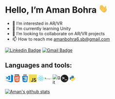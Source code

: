 # Hello, I’m Aman Bohra <img src="https://raw.githubusercontent.com/ABSphreak/ABSphreak/master/gifs/Hi.gif" width="30px"></h2><img  align='right'>

- 👀 I’m interested in AR/VR 
- 🌱 I’m currently learning Unity
- 💞️ I’m looking to collaborate on AR/VR projects
- 📫 How to reach me amanbohra6.sb@gmail.com

[![Linkedin Badge](https://img.shields.io/badge/-aman-blue?style=flat-square&logo=Linkedin&logoColor=white&link=https://www.linkedin.com/in/aman-bohra-b6a19a162/)](https://www.linkedin.com/in/aman-bohra-b6a19a162//)
[![Gmail Badge](https://img.shields.io/badge/-amanbohra6.sb@gmail.com-c14438?style=flat-square&logo=Gmail&logoColor=white&link=https://mail.google.com/mail/u/0/?fs=1&to=amanbohra6.sb@gmail.com&su=SUBJECT&body=BODY&tf=cm)](https://mail.google.com/mail/u/0/?fs=1&to=amanbohra6.sb@gmail.com&su=SUBJECT&body=BODY&tf=cm)


## Languages and tools:
<img align="left" alt="Visual Studio Code" width="26px" src="https://raw.githubusercontent.com/github/explore/80688e429a7d4ef2fca1e82350fe8e3517d3494d/topics/visual-studio-code/visual-studio-code.png" />
<img align="left" alt="HTML5" width="26px" src="https://raw.githubusercontent.com/github/explore/80688e429a7d4ef2fca1e82350fe8e3517d3494d/topics/html/html.png" />
<img align="left" alt="CSS3" width="26px" src="https://raw.githubusercontent.com/github/explore/80688e429a7d4ef2fca1e82350fe8e3517d3494d/topics/css/css.png" />
<img align="left" alt="JavaScript" width="26px" src="https://raw.githubusercontent.com/github/explore/80688e429a7d4ef2fca1e82350fe8e3517d3494d/topics/javascript/javascript.png"/>
<img align="left" alt="React" width="26px" src="https://raw.githubusercontent.com/github/explore/80688e429a7d4ef2fca1e82350fe8e3517d3494d/topics/react/react.png" />
<img align="left" alt="MongoDB" width="26px" src="https://raw.githubusercontent.com/github/explore/80688e429a7d4ef2fca1e82350fe8e3517d3494d/topics/mongodb/mongodb.png" />
<img align="left" alt="git" src = 'https://raw.githubusercontent.com/MarikIshtar007/MarikIshtar007/master/images/git.svg' width='26'/>
<img align="left" alt="Terminal" width="26px" src="https://raw.githubusercontent.com/github/explore/80688e429a7d4ef2fca1e82350fe8e3517d3494d/topics/terminal/terminal.png" />
<img align="left" alt="Python" width="26px" src="https://raw.githubusercontent.com/github/explore/80688e429a7d4ef2fca1e82350fe8e3517d3494d/topics/python/python.png" />


<br/>
<br/>

[![Aman's github stats](https://github-readme-stats.vercel.app/api?username=AmanBohra7)](https://github.com/melanieshi0120/github-readme-stats)
<!---
AmanBohra7/AmanBohra7 is a ✨ special ✨ repository because its `README.md` (this file) appears on your GitHub profile.
You can click the Preview link to take a look at your changes.
--->

